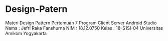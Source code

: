 # Design-Patern
Materi Design Pattern Pertemuan 7 Program Client Server Android Studio
Nama : Jefri Raka Fanshurna
NIM   : 18.12.0750
Kelas : 18-S1SI-04
Universitas Amikom Yogyakarta
